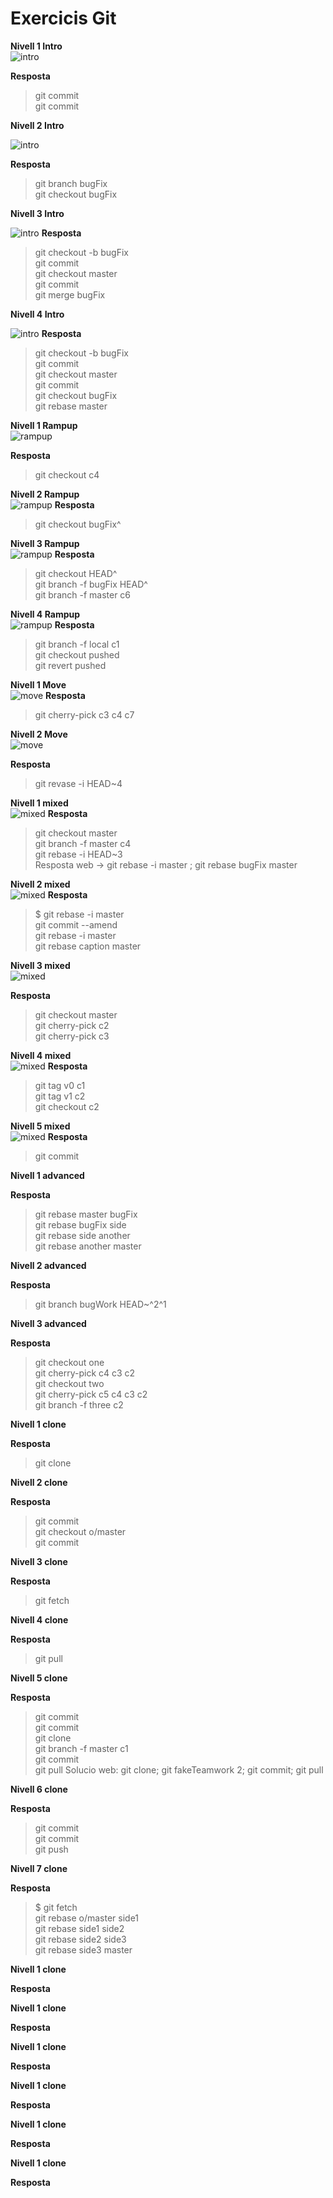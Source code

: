 # Exercicis Git  

__Nivell 1 Intro__  
![intro](
https://github.com/isx43577298/m04/blob/master/nivel1.png?raw=true)  

__Resposta__  

> git commit  
git commit


__Nivell 2 Intro__  

![intro](https://github.com/isx43577298/m04/blob/master/nivel2.png?raw=true)  

__Resposta__  

> git branch bugFix  
git checkout bugFix


__Nivell 3 Intro__  

![intro](https://github.com/isx43577298/m04/blob/master/nivel%203.png?raw=true)
__Resposta__  

> git checkout -b bugFix  
git commit  
git checkout master  
git commit  
git merge bugFix  


__Nivell 4 Intro__

![intro](https://github.com/isx43577298/m04/blob/master/nivell4.png?raw=true)
__Resposta__  
> git checkout -b bugFix  
git commit  
git checkout master  
git commit  
git checkout bugFix  
git rebase master  


__Nivell 1 Rampup__  
![rampup](https://github.com/isx43577298/m04/blob/master/nivell1_fase2.png?raw=true)

__Resposta__  
> git checkout c4  

__Nivell 2 Rampup__  
![rampup](https://github.com/isx43577298/m04/blob/master/nivell2_fase2.png?raw=true)
__Resposta__  
> git checkout bugFix^  

__Nivell 3 Rampup__  
![rampup](https://github.com/isx43577298/m04/blob/master/nivell3_fase2.png?raw=true)
__Resposta__  
> git checkout HEAD^  
git branch -f bugFix HEAD^  
git branch -f master c6  


__Nivell 4 Rampup__  
![rampup](https://github.com/isx43577298/m04/blob/master/nivell4_fase2.png?raw=true)
__Resposta__  
>git branch -f local c1  
git checkout pushed  
git revert pushed

__Nivell 1 Move__  
![move](https://github.com/isx43577298/m04/blob/master/nivell1_fase3.png?raw=true)
__Resposta__  
> git cherry-pick c3 c4 c7  

__Nivell 2 Move__  
![move](https://github.com/isx43577298/m04/blob/master/nivell2_fase3.png?raw=true)

__Resposta__  
> git revase -i HEAD~4  

__Nivell 1 mixed__  
![mixed](https://github.com/isx43577298/m04/blob/master/nivell1_fase4.png?raw=true)
__Resposta__  
> git checkout master  
git branch -f master c4  
git rebase -i HEAD~3  
Resposta web -> git rebase -i master ; git rebase bugFix master  


__Nivell 2 mixed__  
![mixed](https://github.com/isx43577298/m04/blob/master/nivell2_fase4.png?raw=true)
__Resposta__  
> $ git rebase -i master  
git commit --amend  
git rebase -i master  
git rebase caption master  

__Nivell 3 mixed__  
![mixed](https://github.com/isx43577298/m04/blob/master/nivell3_fase4.png?raw=true)

__Resposta__  
>  git checkout master  
git cherry-pick c2  
git cherry-pick c3

__Nivell 4 mixed__  
![mixed](https://github.com/isx43577298/m04/blob/master/nivell4_fase4.png?raw=true)
__Resposta__  

> git tag v0 c1  
git tag v1 c2  
git checkout c2  

__Nivell 5 mixed__  
![mixed](https://github.com/isx43577298/m04/blob/master/nivell5_fase4.png?raw=true)
__Resposta__  
> git commit  

__Nivell 1 advanced__  

__Resposta__  
> git rebase master bugFix  
git rebase bugFix side  
git rebase side another  
git rebase another master  

__Nivell 2 advanced__  

__Resposta__  
> git branch bugWork HEAD~^2^1

__Nivell 3 advanced__  

__Resposta__  
>git checkout one  
git cherry-pick c4 c3 c2  
git checkout two  
git cherry-pick c5 c4 c3 c2  
git branch -f three c2

__Nivell 1 clone__  

__Resposta__  
>git clone


__Nivell 2 clone__  

__Resposta__  
>git commit  
git checkout o/master  
git commit



__Nivell 3 clone__  

__Resposta__  
>git fetch



__Nivell 4 clone__  

__Resposta__  
>git pull


__Nivell 5 clone__  

__Resposta__  
> git commit  
git commit  
git clone  
git branch -f master c1  
git commit  
git pull
Solucio web: git clone; git fakeTeamwork 2; git commit; git pull


__Nivell 6 clone__  

__Resposta__  
>git commit  
git commit  
git push


__Nivell 7 clone__  

__Resposta__  
>$ git fetch  
git rebase o/master side1  
git rebase side1 side2  
git rebase side2 side3  
git rebase side3 master



__Nivell 1 clone__  

__Resposta__  
>



__Nivell 1 clone__  

__Resposta__  
>


__Nivell 1 clone__  

__Resposta__  
>



__Nivell 1 clone__  

__Resposta__  
>


__Nivell 1 clone__  

__Resposta__  
>


__Nivell 1 clone__  

__Resposta__  
>
